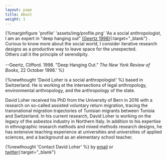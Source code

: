 ```yaml
---
layout: page
title: About
weight: 1
---
```


{%marginfigure 'profile' 'assets/img/profile.png' 'As a social anthropologist, I am an expert in "deep hanging out" [(Geertz 1998)](https://www.nybooks.com/articles/1998/10/22/deep-hanging-out/){:target="_blank"} . Curious to know more about the social world, I consider iterative research designs as a productive way to leave space for the unexpected.
<br>Others call it the principle of serendipity.
<br>
<br>--Geertz, Clifford. 1998. "Deep Hanging Out." *The New York Review of Books,* 22 October 1998.' %}

{%newthought 'David Loher is a social anthropologist' %} based in Switzerland. He is working at the intersections of legal anthropology, environmental anthropology, and the anthropology of the state.

David Loher received his PhD from the University of Bern in 2016 with a research on so-called assisted voluntary return migration, tracing the transnational migration trajectories of Tunisian migrants between Tunisia and Switzerland. In his current research, David Loher is working on the legacy of the asbestos industry in Northern Italy. In addition to his expertise in ethnographic research methods and mixed methods research designs, he has extensive teaching experience at universities and universities of applied sciences, and a background as an elementary school teacher.

{%newthought 'Contact David Loher' %} by [email](mailto:david.loher@posteo.org) or [twitter](https://www.twitter.com/dloher){:target="_blank"}
